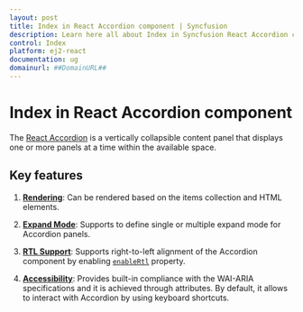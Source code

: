 ```yaml
---
layout: post
title: Index in React Accordion component | Syncfusion
description: Learn here all about Index in Syncfusion React Accordion component of Syncfusion Essential JS 2 and more.
control: Index 
platform: ej2-react
documentation: ug
domainurl: ##DomainURL##
---
```


# Index in React Accordion component

The [React Accordion](https://www.syncfusion.com/react-ui-components/react-accordion) is a vertically collapsible content panel that displays one or more panels at a time within the available space.

## Key features

1. **[Rendering](../accordion/getting-started)**: Can be rendered based on the items collection and HTML elements.

2. **[Expand Mode](../accordion/expand-mode)**: Supports to define single or multiple expand mode for Accordion panels.

3. **[RTL Support](https://ej2.syncfusion.com/react/documentation/api/accordion#enablertl)**:  Supports right-to-left alignment of the Accordion component by enabling [`enableRtl`](https://ej2.syncfusion.com/react/documentation/api/accordion#enablertl) property.

4. **[Accessibility](../accordion/accessibility)**: Provides built-in compliance with the WAI-ARIA specifications and it is achieved through attributes. By default, it allows to interact with Accordion by using keyboard shortcuts.